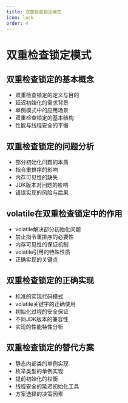 ```yaml
---
title: 双重检查锁定模式
icon: lock
order: 4
---
```


# 双重检查锁定模式

## 双重检查锁定的基本概念

- 双重检查锁定的定义与目的
- 延迟初始化的需求背景
- 单例模式中的应用场景
- 双重检查锁定的基本结构
- 性能与线程安全的平衡

## 双重检查锁定的问题分析

- 部分初始化问题的本质
- 指令重排序的影响
- 内存可见性的缺失
- JDK版本对问题的影响
- 错误实现的风险与后果

## volatile在双重检查锁定中的作用

- volatile解决部分初始化问题
- 禁止指令重排序的必要性
- 内存可见性的保证机制
- volatile引用的特殊性质
- 正确实现的关键点

## 双重检查锁定的正确实现

- 标准的实现代码模式
- volatile关键字的正确使用
- 初始化过程的安全保证
- 不同JDK版本的兼容性
- 实现的性能特性分析

## 双重检查锁定的替代方案

- 静态内部类的单例实现
- 枚举类型的单例实现
- 提前初始化的权衡
- 线程安全的延迟初始化工具
- 方案选择的决策因素
